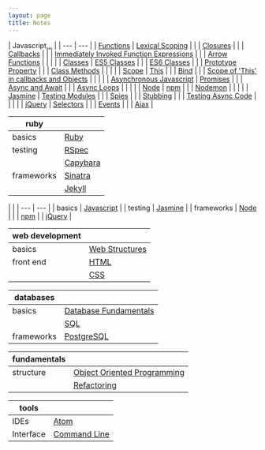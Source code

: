 ```yaml
---
layout: page
title: Notes
---
```


| Javascript[...](/notes/javascript.html) |
| --- | --- |
| [Functions](/notes/javascript.html#functions) | [Lexical Scoping](/notes/javascript.html#lexical-scoping) |
| | [Closures](/notes/javascript.html#closures) |
| | [Callbacks](/notes/javascript.html#callbacks) |
| | [Immediately Invoked Function Expressions](/notes/javascript.html#iife) |
| | [Arrow Functions](/notes/javascript.html#arrow-functions) |
| | |
| [Classes](/notes/javascript.html#classes) | [ES5 Classes](/notes/javascript.html#es5) |
| | [ES6 Classes](/notes/javascript.html#es6) |
| | [Prototype Property](/notes/javascript.html#prototype) |
| | [Class Methods](/notes/javascript.html#class-methods) |
| | |
| [Scope](/notes/javascript.html#scope) | [This](/notes/javascript.html#this) |
| | [Bind](/notes/javascript.html#bind) |
| | [Scope of 'This' in callbacks and Objects](/notes/javascript.html#this-with-callbacks-and-objects) |
| | |
| [Asynchronous Javascript](/notes/javascript.html#asynchronous-javascript) | [Promises](/notes/javascript.html#promises) |
| | [Async and Await](/notes/javascript.html#async-and-await) |
| | [Async Loops](/notes/javascript.html#async-loops) |
| | |
| [Node](notes/node.html) | [npm](/notes/node.html#npm) |
| | [Nodemon](notes/node.html#nodemon) |
| | |
| [Jasmine](/notes/jasmine.html) | [Testing Modules](/notes/jasmine.html#testing-modules) |
| | [Spies](/notes/jasmine.html#spies) |
| | [Stubbing](/notes/jasmine.html#stubbing) |
| | [Testing Async Code](/notes/jasmine.html#testing-async-code) |
| | |
| [jQuery](notes/jquery.html) | [Selectors](/notes/jquery#selectors) |
| | [Events](/notes/jquery#events) |
| | [Ajax](/notes/jquery#ajax) |

| ruby |  |
| --- | ---|
| basics | [Ruby](notes/ruby.html)
| testing | [RSpec](notes/rspec.html) |
| | [Capybara](notes/capybara.html) |
| frameworks | [Sinatra](notes/sinatra.html) |
| | [Jekyll](notes/jekyll.html) |

| |
| --- | --- |
| basics | [Javascript](notes/javascript.html) |
| testing | [Jasmine](notes/jasmine.html) |
| frameworks | [Node](notes/node.html) |
| | [npm](/notes/node.html#npm)
| | [jQuery](notes/jquery.html) |

| web development |  |
| --- | ---|
| basics | [Web Structures](notes/www.html) |
| front end | [HTML](notes/html.html) |
| | [CSS](notes/css.html) |

| databases | |
| --- | --- |
| basics | [Database Fundamentals](notes/db.html) |
| | [SQL](notes/sql.html) |
| frameworks | [PostgreSQL](notes/psql.html) |

| fundamentals | |
| --- | --- |
| structure | [Object Oriented Programming](notes/oop.html) |
| | [Refactoring](notes/refactoring.html) |

| tools | |
| --- | --- |
| IDEs | [Atom](notes/atom.html) |
| Interface | [Command Line](notes/cmd_line.html) |

<!--stackedit_data:
eyJoaXN0b3J5IjpbLTEwMDYwMjEyOTgsMTIwNTQxMDM5NiwtMz
I5ODc0MjY4LDE5Njk2OTQxNiwtMjY3NDk5NjA0LC0xMTUyMTIy
NDg0LDcxMTk0OTAzNCwtMTg3NTIwNjgwMSwxNDQwMDcwNjU4LC
0zOTE2MjE1NDksMTk5MTg0MDg2MSwxMTM4NzUzMDYwLC0xNDE1
NzYwNzk1LDExODI2ODg1MDksLTQwMzI0MTQ4LC0xOTkwNDM1OT
cwLC0yMjYxNzUxMzhdfQ==
-->
